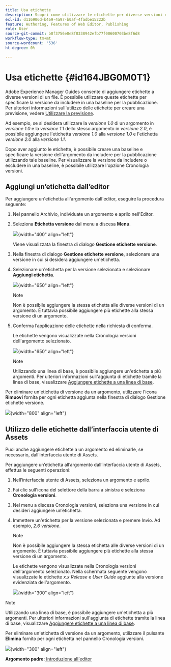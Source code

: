 ```yaml
---
title: Usa etichette
description: Scopri come utilizzare le etichette per diverse versioni di un file in Adobe Experience Manager Guides. Scopri come aggiungere o eliminare un’etichetta in una versione di un argomento.
exl-id: d116906d-b469-4a97-b0af-4fadbe15222b
feature: Authoring, Features of Web Editor, Publishing
role: User
source-git-commit: b8f3756e0e8f0338942efb77f00600703be8f6d8
workflow-type: tm+mt
source-wordcount: '536'
ht-degree: 0%

---
```


# Usa etichette {#id164JBG0M0T1}

Adobe Experience Manager Guides consente di aggiungere etichette a diverse versioni di un file. È possibile utilizzare queste etichette per specificare la versione da includere in una baseline per la pubblicazione. Per ulteriori informazioni sull&#39;utilizzo delle etichette per creare una previsione, vedere [Utilizzare la previsione](generate-output-use-baseline-for-publishing.md#).

Ad esempio, se si desidera utilizzare la *versione 1.0* di un argomento in *versione 1.0* e la *versione 1.1* dello stesso argomento in *versione 2.0*, è possibile aggiungere l&#39;etichetta *versione 1.0* alla *versione 1.0* e l&#39;etichetta *versione 2.0* alla *versione 1.1*.

Dopo aver aggiunto le etichette, è possibile creare una baseline e specificare la versione dell&#39;argomento da includere per la pubblicazione utilizzando tale baseline. Per visualizzare la versione da includere o escludere in una baseline, è possibile utilizzare l&#39;opzione Cronologia versioni.

## Aggiungi un’etichetta dall’editor

Per aggiungere un&#39;etichetta all&#39;argomento dall&#39;editor, eseguire la procedura seguente:

1. Nel pannello Archivio, individuate un argomento e aprilo nell&#39;Editor.
1. Seleziona **Etichetta versione** dal menu a discesa **Menu**.

   ![](images/version-label-option.png){width="400" align="left"}

   Viene visualizzata la finestra di dialogo **Gestione etichette versione**.

1. Nella finestra di dialogo **Gestione etichette versione**, selezionare una versione in cui si desidera aggiungere un&#39;etichetta.
1. Selezionare un&#39;etichetta per la versione selezionata e selezionare **Aggiungi etichetta**.

   ![](images/version-label-management-dialog-new.png){width="650" align="left"}

   >[!NOTE]
   >
   > Non è possibile aggiungere la stessa etichetta alle diverse versioni di un argomento. È tuttavia possibile aggiungere più etichette alla stessa versione di un argomento.
1. Conferma l’applicazione delle etichette nella richiesta di conferma.

   Le etichette vengono visualizzate nella Cronologia versioni dell&#39;argomento selezionato.

   ![](images/label-comparison-version-history.png){width="650" align="left"}

   >[!NOTE]
   >
   > Utilizzando una linea di base, è possibile aggiungere un&#39;etichetta a più argomenti. Per ulteriori informazioni sull&#39;aggiunta di etichette tramite la linea di base, visualizzare [Aggiungere etichette a una linea di base](generate-output-use-baseline-for-publishing.md#id184KD0T305Z).

Per eliminare un&#39;etichetta di versione da un argomento, utilizzare l&#39;icona **Rimuovi** fornita per ogni etichetta aggiunta nella finestra di dialogo Gestione etichette versione.

![](images/remove-version-label.png){width="800" align="left"}


## Utilizzo delle etichette dall’interfaccia utente di Assets

Puoi anche aggiungere etichette a un argomento ed eliminarle, se necessario, dall’interfaccia utente di Assets.

Per aggiungere un’etichetta all’argomento dall’interfaccia utente di Assets, effettua le seguenti operazioni:

1. Nell’interfaccia utente di Assets, seleziona un argomento e aprilo.
1. Fai clic sull&#39;icona del selettore della barra a sinistra e seleziona **Cronologia versioni**.
1. Nel menu a discesa Cronologia versioni, seleziona una versione in cui desideri aggiungere un’etichetta.
1. Immettere un&#39;etichetta per la versione selezionata e premere Invio. Ad esempio, *2.6 versione*.

   >[!NOTE]
   >
   > Non è possibile aggiungere la stessa etichetta alle diverse versioni di un argomento. È tuttavia possibile aggiungere più etichette alla stessa versione di un argomento.

   Le etichette vengono visualizzate nella Cronologia versioni dell&#39;argomento selezionato. Nella schermata seguente vengono visualizzate le etichette *x.x Release* e *User Guide* aggiunte alla versione evidenziata dell&#39;argomento.

   ![](images/labels.png){width="300" align="left"}

>[!NOTE]
>
> Utilizzando una linea di base, è possibile aggiungere un&#39;etichetta a più argomenti. Per ulteriori informazioni sull&#39;aggiunta di etichette tramite la linea di base, visualizzare [Aggiungere etichette a una linea di base](generate-output-use-baseline-for-publishing.md#id184KD0T305Z).

Per eliminare un&#39;etichetta di versione da un argomento, utilizzare il pulsante **Elimina** fornito per ogni etichetta nel pannello Cronologia versioni.

![](images/delete-labels.png){width="300" align="left"}


**Argomento padre:**[ Introduzione all&#39;editor](web-editor.md)
